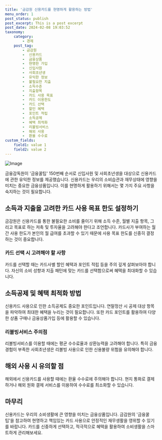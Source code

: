 ```yaml
---
title: '금감원 신용카드를 현명하게 활용하는 방법'
menu_order: 1
post_status: publish
post_excerpt: This is a post excerpt
post_date: 2024-02-08 19:03:52
taxonomy:
    category:
        - 경제
    post_tag:
        - 금감원
        -  신용카드
        -  금융상품
        -  현명한 가입
        -  신입사원
        -  사회초년생
        -  유익한 정보
        -  불필요한 지출
        -  소득수준
        -  지출항목
        -  카드 사용 목표
        -  카드 이용한도
        -  카드 선택
        -  할인 혜택
        -  포인트 적립
        -  소득공제
        -  혜택 최적화
        -  리볼빙서비스
        -  해외 사용
        -  환율 수수료
custom_fields:
    field1: value 1
    field2: value 2
---
```


![Image](https://imgnews.pstatic.net/image/629/2024/02/08/202416471707373289_20240208153502232.jpg?type=w647)

금융감독원이 '금융꿀팁' 150번째 순서로 신입사원 및 사회초년생을 대상으로 신용카드에 관한 유익한 정보를 제공했습니다. 신용카드는 우리의 소비습관과 재무상태에 영향을 미치는 중요한 금융상품입니다. 이를 현명하게 활용하기 위해서는 몇 가지 주요 사항을 숙지하는 것이 필요합니다.
## 소득과 지출을 고려한 카드 사용 목표 한도 설정하기
금감원은 신용카드를 통한 불필요한 소비를 줄이기 위해 소득 수준, 월별 지출 항목, 그리고 목표로 하는 저축 및 투자율을 고려해야 한다고 조언합니다. 카드사가 부여하는 월간 사용 한도가 본인의 월 급여를 초과할 수 있기 때문에 사용 목표 한도를 신중히 결정하는 것이 중요합니다.
### 카드 선택 시 고려해야 할 사항
카드를 선택할 때는 카드사별 할인 혜택과 포인트 적립 등을 주의 깊게 살펴보아야 합니다. 자신의 소비 성향과 지출 패턴에 맞는 카드를 선택함으로써 혜택을 최대화할 수 있습니다.
## 소득공제 및 혜택 최적화 방법
신용카드 사용으로 인한 소득공제도 중요한 포인트입니다. 연말정산 시 공제 대상 항목을 파악하여 최대한 혜택을 누리는 것이 필요합니다. 또한 카드 포인트를 활용하여 다양한 상품 구매나 금융상품가입 등에 활용할 수 있습니다.
### 리볼빙서비스 주의점
리볼빙서비스를 이용할 때에는 평균 수수료율과 상환능력을 고려해야 합니다. 특히 금융 경험이 부족한 사회초년생은 리볼빙 사용으로 인한 신용불량 위험을 유의해야 합니다.
## 해외 사용 시 유의할 점
해외에서 신용카드를 사용할 때에는 환율 수수료에 주의해아 합니다. 현지 통화로 결제하거나 해외 원화 결제 서비스를 이용하여 수수료를 최소화할 수 있습니다.
## 마무리
신용카드는 우리의 소비생활에 큰 영향을 미치는 금융상품입니다. 금감원의 '금융꿀팁'을 참고하여 현명하고 책임있는 카드 사용으로 안정적인 재무생활을 영위할 수 있기를 바랍니다. 카드를 신중하게 선택하고, 적극적으로 혜택을 활용하여 소비생활을 스마트하게 관리해보세요.
